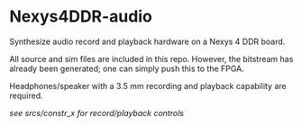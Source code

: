 # Nexys4DDR-audio
Synthesize audio record and playback hardware on a Nexys 4 DDR board.

All source and sim files are included in this repo.  However, the bitstream has already been generated; one can simply push this to the FPGA.

Headphones/speaker with a 3.5 mm recording and playback capability are required.

*see srcs/constr_x for record/playback controls*

